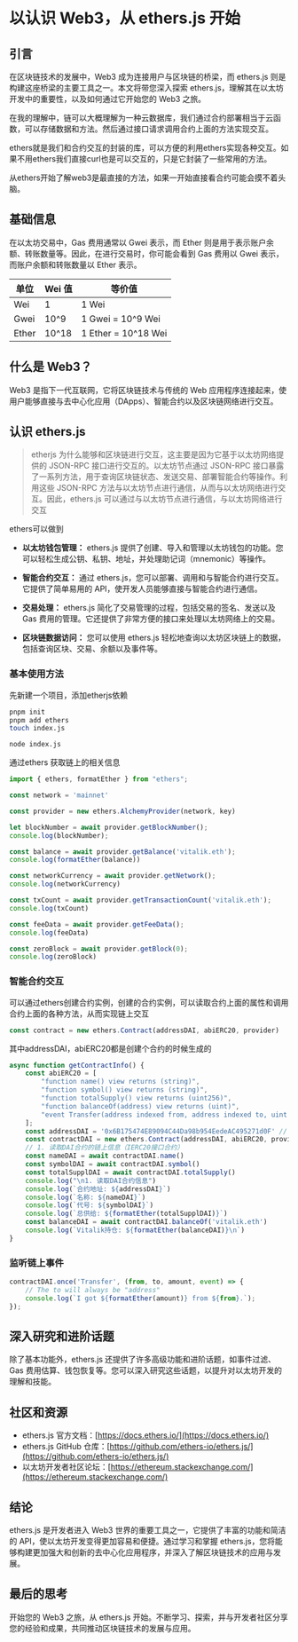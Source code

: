 # 以认识 Web3，从 ethers.js 开始

## 引言

在区块链技术的发展中，Web3 成为连接用户与区块链的桥梁，而 ethers.js 则是构建这座桥梁的主要工具之一。本文将带您深入探索 ethers.js，理解其在以太坊开发中的重要性，以及如何通过它开始您的 Web3 之旅。

在我的理解中，链可以大概理解为一种云数据库，我们通过合约部署相当于云函数，可以存储数据和方法。然后通过接口请求调用合约上面的方法实现交互。

ethers就是我们和合约交互的封装的库，可以方便的利用ethers实现各种交互。如果不用ethers我们直接curl也是可以交互的，只是它封装了一些常用的方法。

从ethers开始了解web3是最直接的方法，如果一开始直接看合约可能会摸不着头脑。

## 基础信息

在以太坊交易中，Gas 费用通常以 Gwei 表示，而 Ether 则是用于表示账户余额、转账数量等。因此，在进行交易时，你可能会看到 Gas 费用以 Gwei 表示，而账户余额和转账数量以 Ether 表示。

| 单位    | Wei 值           | 等价值                      |
|---------|------------------|-----------------------------|
| Wei     | 1                | 1 Wei                       |
| Gwei    | 10^9             | 1 Gwei = 10^9 Wei           |
| Ether   | 10^18            | 1 Ether = 10^18 Wei         |


## 什么是 Web3？

Web3 是指下一代互联网，它将区块链技术与传统的 Web 应用程序连接起来，使用户能够直接与去中心化应用（DApps）、智能合约以及区块链网络进行交互。

## 认识 ethers.js

> etherjs 为什么能够和区块链进行交互，这主要是因为它基于以太坊网络提供的 JSON-RPC 接口进行交互的。以太坊节点通过 JSON-RPC 接口暴露了一系列方法，用于查询区块链状态、发送交易、部署智能合约等操作。利用这些 JSON-RPC 方法与以太坊节点进行通信，从而与以太坊网络进行交互。因此，ethers.js 可以通过与以太坊节点进行通信，与以太坊网络进行交互

ethers可以做到

- **以太坊钱包管理：** ethers.js 提供了创建、导入和管理以太坊钱包的功能。您可以轻松生成公钥、私钥、地址，并处理助记词（mnemonic）等操作。

- **智能合约交互：** 通过 ethers.js，您可以部署、调用和与智能合约进行交互。它提供了简单易用的 API，使开发人员能够直接与智能合约进行通信。

- **交易处理：** ethers.js 简化了交易管理的过程，包括交易的签名、发送以及 Gas 费用的管理。它还提供了非常方便的接口来处理以太坊网络上的交易。

- **区块链数据访问：** 您可以使用 ethers.js 轻松地查询以太坊区块链上的数据，包括查询区块、交易、余额以及事件等。

### 基本使用方法
先新建一个项目，添加etherjs依赖

```bash
pnpm init
pnpm add ethers
touch index.js

node index.js
```

通过ethers 获取链上的相关信息
```js
import { ethers, formatEther } from "ethers";

const network = 'mainnet'

const provider = new ethers.AlchemyProvider(network, key)

let blockNumber = await provider.getBlockNumber();
console.log(blockNumber);

const balance = await provider.getBalance('vitalik.eth');
console.log(formatEther(balance))

const networkCurrency = await provider.getNetwork();
console.log(networkCurrency)

const txCount = await provider.getTransactionCount('vitalik.eth');
console.log(txCount)

const feeData = await provider.getFeeData();
console.log(feeData)

const zeroBlock = await provider.getBlock(0);
console.log(zeroBlock)

```

### 智能合约交互
可以通过ethers创建合约实例，创建的合约实例，可以读取合约上面的属性和调用合约上面的各种方法，从而实现链上交互
```js
const contract = new ethers.Contract(addressDAI, abiERC20, provider)
```
其中addressDAI，abiERC20都是创建个合约的时候生成的
```js
async function getContractInfo() {
    const abiERC20 = [
        "function name() view returns (string)",
        "function symbol() view returns (string)",
        "function totalSupply() view returns (uint256)",
        "function balanceOf(address) view returns (uint)",
        "event Transfer(address indexed from, address indexed to, uint value)"
    ];
    const addressDAI = '0x6B175474E89094C44Da98b954EedeAC495271d0F' // DAI Contract
    const contractDAI = new ethers.Contract(addressDAI, abiERC20, provider)
    // 1. 读取DAI合约的链上信息（IERC20接口合约）
    const nameDAI = await contractDAI.name()
    const symbolDAI = await contractDAI.symbol()
    const totalSupplDAI = await contractDAI.totalSupply()
    console.log("\n1. 读取DAI合约信息")
    console.log(`合约地址: ${addressDAI}`)
    console.log(`名称: ${nameDAI}`)
    console.log(`代号: ${symbolDAI}`)
    console.log(`总供给: ${formatEther(totalSupplDAI)}`)
    const balanceDAI = await contractDAI.balanceOf('vitalik.eth')
    console.log(`Vitalik持仓: ${formatEther(balanceDAI)}\n`)
}

```

### 监听链上事件

```js
contractDAI.once('Transfer', (from, to, amount, event) => {
    // The to will always be "address"
    console.log(`I got ${formatEther(amount)} from ${from}.`);
});

```


## 深入研究和进阶话题

除了基本功能外，ethers.js 还提供了许多高级功能和进阶话题，如事件过滤、Gas 费用估算、钱包恢复等。您可以深入研究这些话题，以提升对以太坊开发的理解和技能。

## 社区和资源

- ethers.js 官方文档：[https://docs.ethers.io/](https://docs.ethers.io/)
- ethers.js GitHub 仓库：[https://github.com/ethers-io/ethers.js/](https://github.com/ethers-io/ethers.js/)
- 以太坊开发者社区论坛：[https://ethereum.stackexchange.com/](https://ethereum.stackexchange.com/)

## 结论

ethers.js 是开发者进入 Web3 世界的重要工具之一，它提供了丰富的功能和简洁的 API，使以太坊开发变得更加容易和便捷。通过学习和掌握 ethers.js，您将能够构建更加强大和创新的去中心化应用程序，并深入了解区块链技术的应用与发展。

## 最后的思考

开始您的 Web3 之旅，从 ethers.js 开始。不断学习、探索，并与开发者社区分享您的经验和成果，共同推动区块链技术的发展与应用。
